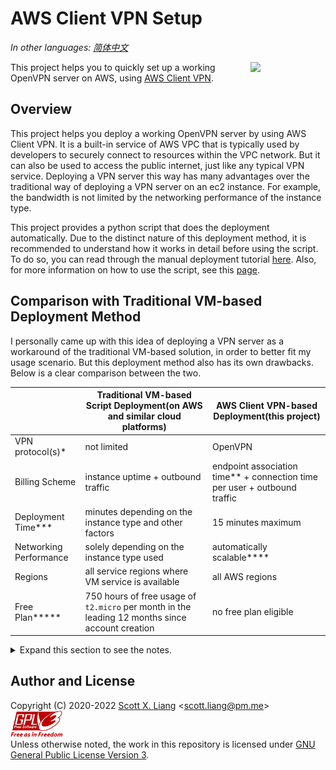 # AWS Client VPN Setup

*In other languages: [简体中文](./README-zh.md)*

<a href="https://aws.amazon.com/vpn/"><img src="img/client-vpn.png" width="120" align="right"></a>

This project helps you to quickly set up a working OpenVPN server on AWS, using [AWS Client VPN](https://aws.amazon.com/vpn/client-vpn/). 

## Overview

This project helps you deploy a working OpenVPN server by using AWS Client VPN. It is a built-in service of AWS VPC that is typically used by developers to securely connect to resources within the VPC network. But it can also be used to access the public internet, just like any typical VPN service. Deploying a VPN server this way has many advantages over the traditional way of deploying a VPN server on an ec2 instance. For example, the bandwidth is not limited by the networking performance of the instance type.

This project provides a python script that does the deployment automatically. Due to the distinct nature of this deployment method, it is recommended to understand how it works in detail before using the script. To do so, you can read through the manual deployment tutorial [here](docs/manual-deployment.md). Also, for more information on how to use the script, see this [page](docs/deployment-script.md).

## Comparison with Traditional VM-based Deployment Method

I personally came up with this idea of deploying a VPN server as a workaround of the traditional VM-based solution, in order to better fit my usage scenario. But this deployment method also has its own drawbacks. Below is a clear comparison between the two.

| | Traditional VM-based Script Deployment(on AWS and similar cloud platforms) | AWS Client VPN-based Deployment(this project) |
| --- | --- | --- |
| VPN protocol(s)\* | not limited | OpenVPN |
| Billing Scheme  | instance uptime + outbound traffic | endpoint association time\*\* + connection time per user + outbound traffic |
| Deployment Time\*\*\* | minutes depending on the instance type and other factors | 15 minutes maximum |
| Networking Performance | solely depending on the instance type used | automatically scalable\*\*\*\* | 
| Regions | all service regions where VM service is available | all AWS regions |
| Free Plan\*\*\*\*\* | 750 hours of free usage of `t2.micro` per month in the leading 12 months since account creation | no free plan eligible

<details>
<summary>
Expand this section to see the notes.
</summary>

**\*** You can choose whatever protocols of VPN to install on your VM, such as IPSec, Shadowsocks. But when using the Client VPN, your choice is limited to only OpenVPN.

**\*\*** The "association time" stands for the time when the endpoint is associated with the target subnet, not to be confused with the time when the user's client is connected to the endpoint, which in this case is "connection time per user".

**\*\*\*** To install a VPN server on a EC2-like VM, it takes time for the operating system to process the required software components.(e.g. compilation, certificate generations) Therefore the overall deployment time varies, as more powerful systems perform such tasks faster.

**\*\*\*\*** According to AWS, the networking performance of Client VPN is elastic, and automatically scales to your demand. In my personal experiences, the bandwidth available when using Client VPN directly depends on that of your home network bandwidth.

**\*\*\*\*\*** See [this page](https://aws.amazon.com/free/) for more info on AWS Free Plan.

</details>

## Author and License

Copyright (C) 2020-2022 [Scott X. Liang](https://github.com/scottpedia) \<scott.liang@pm.me\>   
[![GPL logo with text](img/gplv3-with-text-84x42.png)](https://www.gnu.org/licenses/gpl-3.0.txt)  
Unless otherwise noted, the work in this repository is licensed under [GNU General Public License Version 3](https://www.gnu.org/licenses/gpl-3.0.txt).
